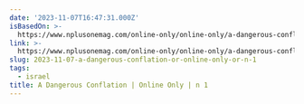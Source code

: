 ```yaml
---
date: '2023-11-07T16:47:31.000Z'
isBasedOn: >-
  https://www.nplusonemag.com/online-only/online-only/a-dangerous-conflation/?fbclid=IwAR1F8YXy9JpKFoq9oAizxJb-tkXxHUq-_TSHjX9MjABjKqImWwYhkwT2kfo
link: >-
  https://www.nplusonemag.com/online-only/online-only/a-dangerous-conflation/?fbclid=IwAR1F8YXy9JpKFoq9oAizxJb-tkXxHUq-_TSHjX9MjABjKqImWwYhkwT2kfo
slug: 2023-11-07-a-dangerous-conflation-or-online-only-or-n-1
tags:
  - israel
title: A Dangerous Conflation | Online Only | n 1
---
```


